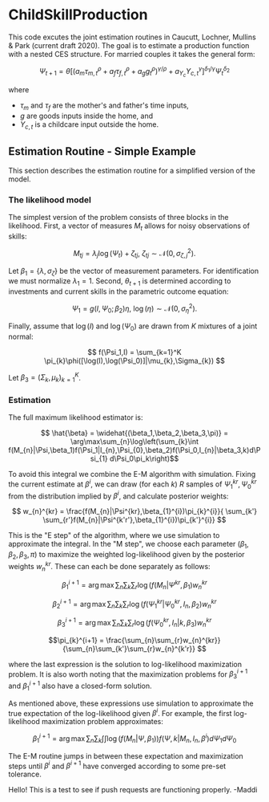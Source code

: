 # ChildSkillProduction
This code excutes the joint estimation routines in Caucutt, Lochner, Mullins & Park (current draft 2020). The goal is to estimate a production function with a nested CES structure. For married couples it takes the general form:

$$ \Psi_{t+1} = \theta\left[\left(a_{m}\tau_{m,t}^{\rho} + a_{f}\tau_{f,t}^{\rho} + a_{g}g_{t}^{\rho}\right)^{\gamma/\rho} + a_{Y_c}Y_{c,t}^{\gamma}\right]^{\delta_{1}/\gamma}\Psi_{t}^{\delta_2} $$

where

 - $\tau_{m}$ and $\tau_{f}$ are the mother's and father's time inputs,
 - $g$ are goods inputs inside the home, and
 - $Y_{c,t}$ is a childcare input outside the home.

## Estimation Routine - Simple Example

This section describes the estimation routine for a simplified version of the model.

### The likelihood model

The simplest version of the problem consists of three blocks in the likelihood. First, a vector of measures $M_t$ allows for noisy observations of skills:

$$M_{tj} = \lambda_{j}\log(\Psi_{t}) + \zeta_{tj},\ \zeta_{tj}\sim\mathcal{N}(0,\sigma^2_{\zeta,j}).$$

Let $\beta_1=\{\lambda,\sigma_{\zeta}\}$ be the vector of measurement parameters. For identification we must normalize $\lambda_{1}=1$. Second, $\theta_{t+1}$ is determined according to investments and current skills in the parametric outcome equation:

$$ \Psi_{1} = g(I,\Psi_{0};\beta_2)\eta,\ \log(\eta)\sim\mathcal{N}(0,\sigma^2_{\eta}).$$

Finally, assume that $\log(I)$ and $\log(\Psi_0)$ are drawn from $K$ mixtures of a joint normal:

$$ f(\Psi_1,I) = \sum_{k=1}^K \pi_{k}\phi([\log(I),\log(\Psi_0)]|\mu_{k},\Sigma_{k}) $$

Let $\beta_3=(\Sigma_{k},\mu_{k})_{k=1}^{K}$. 

### Estimation

The full maximum likelihood estimator is:

$$ \hat{\beta} = \widehat{(\beta_1,\beta_2,\beta_3,\pi)} = \arg\max\sum_{n}\log\left(\sum_{k}\int f(M_{n}|\Psi,\beta_1)f(\Psi_1|I_{n},\Psi_{0},\beta_2)f(\Psi_0,I_{n}|\beta_3,k)d\Psi_{1} d\Psi_0\pi_k\right)$$

To avoid this integral we combine the E-M algorithm with simulation. Fixing the current estimate at $\beta^{i}$, we can draw (for each $k$) $R$ samples of $\Psi_{1}^{kr},\Psi_{0}^{kr}$ from the distribution implied by $\beta^{i}$, and calculate posterior weights:

$$ w_{n}^{kr} = \frac{f(M_{n}|\Psi^{kr},\beta_{1}^{i})\pi_{k}^{i}}{ \sum_{k'} \sum_{r'}f(M_{n}|\Psi^{k'r'},\beta_{1}^{i})\pi_{k'}^{i}} $$

This is the "E step" of the algorithm, where we use simulation to approximate the integral. In the "M step", we choose each parameter $(\beta_1,\beta_2,\beta_3,\pi)$ to maximize the weighted log-likelihood given by the posterior weights $w_{n}^{kr}$. These can each be done separately as follows:

$$ \beta_{1}^{i+1} = \arg\max\sum_{n}\sum_{k}\sum_{r}\log(f(M_{n}|\Psi^{kr},\beta_{1})w_{n}^{kr} $$

$$\beta_{2}^{i+1} = \arg\max\sum_{n}\sum_{k}\sum_{r}\log(f(\Psi_{1}^{kr}|\Psi_{0}^{kr},I_{n},\beta_{2})w_{n}^{kr} $$

$$\beta_{3}^{i+1} = \arg\max\sum_{n}\sum_{k}\sum_{r}\log(f(\Psi_{0}^{kr},I_{n}|k,\beta_{3})w_{n}^{kr} $$

$$\pi_{k}^{i+1} = \frac{\sum_{n}\sum_{r}w_{n}^{kr}}{\sum_{n}\sum_{k'}\sum_{r}w_{n}^{k'r}} $$

where the last expression is the solution to log-likelihood maximization problem. It is also worth noting that the maximization problems for $\beta_{3}^{i+1}$ and $\beta_{1}^{i+1}$ also have a closed-form solution.

As mentioned above, these expressions use simulation to approximate the true expectation of the log-likelihood given $\beta^{i}$. For example, the first log-likelihood maximization problem approximates:

$$ \beta_{1}^{i+1} = \arg\max\sum_{n}\sum_{k}\int\int\log(f(M_{n}|\Psi,\beta_{1}))f(\Psi,k|M_{n},I_{n},\beta^{i})d\Psi_{1}d\Psi_{0} $$

The E-M routine jumps in between these expectation and maximization steps until $\beta^{i}$ and $\beta^{i+1}$ have converged according to some pre-set tolerance.

Hello! This is a test to see if push requests are functioning properly. -Maddi

